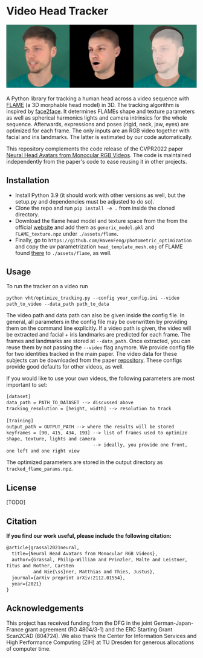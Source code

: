 # Video Head Tracker

![Teaser image](./assets/misc/title.png)
<br><br>
A Python library for tracking a human head across a video sequence with 
[FLAME](https://flame.is.tue.mpg.de/) (a 3D morphable head model) in 3D.
The tracking algorithm is inspired by [face2face](https://openaccess.thecvf.com/content_cvpr_2016/papers/Thies_Face2Face_Real-Time_Face_CVPR_2016_paper.pdf).
It determines FLAMEs shape and texture parameters as well as spherical harmonics lights and 
camera intrinsics for the whole sequence. Afterwards, expressions and poses (rigid, neck, jaw, eyes) 
are optimized for each frame. The only inputs are an RGB video together with facial and iris landmarks.
The latter is estimated by our code automatically.

This repository complements the code release of the CVPR2022 paper 
[Neural Head Avatars from Monocular RGB Videos](https://philgras.github.io/neural_head_avatars/neural_head_avatars.html).
The code is maintained independently from the paper's code to ease reusing it in other projects.

## Installation
- Install Python 3.9 (it should work with other versions as well, but the setup.py and 
    dependencies must be adjusted to do so).
- Clone the repo and run ```pip install -e .``` from inside the cloned directory.
- Download the flame head model and texture space from the from the 
official [website](https://flame.is.tue.mpg.de/) and add them as ```generic_model.pkl``` and 
```FLAME_texture.npz``` under ```./assets/flame```.
- Finally, go to ```https://github.com/HavenFeng/photometric_optimization``` and copy the uv
parametrization ```head_template_mesh.obj``` of FLAME found 
[there](https://github.com/HavenFeng/photometric_optimization/blob/master/data/head_template_mesh.obj)
to ```./assets/flame```, as well.

## Usage
To run the tracker on a video run
```
python vht/optimize_tracking.py --config your_config.ini --video path_to_video --data_path path_to_data
```
The video path and data path can also be given inside the config file. In general, all parameters
in the config file may be overwritten by providing them on the command line explicitly.
If a video path is given, the video will be extracted and facial + iris landmarks are predicted for
each frame. The frames and landmarks are stored at ```--data_path```. Once extracted, you can reuse 
them by not passing the ```--video``` flag anymore.
We provide config file for two identities tracked in the main paper. The video data for these
subjects can be downloaded from the paper [repository](https://github.com/philgras/neural-head-avatars).
These configs provide good defaults for other videos, as well.

If you would like to use your own videos, the following parameters are most important to set:
```
[dataset]
data_path = PATH_TO_DATASET --> discussed above
tracking_resolution = [height, width] --> resolution to track

[training]
output_path = OUTPUT_PATH --> where the results will be stored
keyframes = [90, 415, 434, 193] --> list of frames used to optimize shape, texture, lights and camera
                                --> ideally, you provide one front, one left and one right view
```

The optimized parameters are stored in the output directory as ```tracked_flame_params.npz```.

## License
[TODO]

## Citation 
**If you find our work useful, please include the following citation:**

```
@article{grassal2021neural,
  title={Neural Head Avatars from Monocular RGB Videos},
  author={Grassal, Philip-William and Prinzler, Malte and Leistner, Titus and Rother, Carsten
          and Nie{\ss}ner, Matthias and Thies, Justus},
  journal={arXiv preprint arXiv:2112.01554},
  year={2021}
}
```

## Acknowledgements 
This project has received funding from the DFG in the joint 
German-Japan-France grant agreement (RO 4804/3-1) and the ERC Starting Grant Scan2CAD (804724).
We also thank the Center for Information Services and High Performance Computing (ZIH) at TU Dresden
for generous allocations of computer time.

